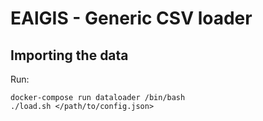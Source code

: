# EAlGIS - Generic CSV loader

## Importing the data

Run:

    docker-compose run dataloader /bin/bash
    ./load.sh </path/to/config.json>


